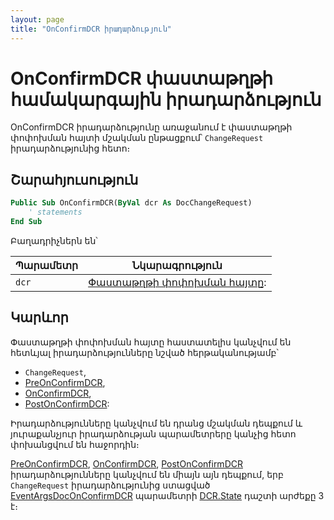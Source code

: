 ```yaml
---
layout: page
title: "OnConfirmDCR իրադարձություն"
---
```


# OnConfirmDCR փաստաթղթի համակարգային իրադարձություն

OnConfirmDCR իրադարձությունը առաջանում է փաստաթղթի փոփոխման հայտի մշակման ընթացքում՝ `ChangeRequest` իրադարձությունից հետո։

## Շարահյուսություն

``` vb
Public Sub OnConfirmDCR(ByVal dcr As DocChangeRequest)  
    ' statements
End Sub
```

Բաղադրիչներն են՝


|Պարամետր|Նկարագրություն|
|--|--|
|`dcr`| [Փաստաթղթի փոփոխման հայտը](../Functions/DocChangeRequest.md/DCR.md):|

## Կարևոր

Փաստաթղթի փոփոխման հայտը հաստատելիս կանչվում են հետևյալ իրադարձությունները նշված հերթականությամբ՝  
* `ChangeRequest`,
* [PreOnConfirmDCR](DocExtenderEvents/PreOnConfirmDCR.md),
* [OnConfirmDCR](OnConfirmDCR.md),
* [PostOnConfirmDCR](DocExtenderEvents/PostOnConfirmDCR.md):

Իրադարձությունները կանչվում են դրանց մշակման դեպքում և յուրաքանչյուր իրադարձության պարամետրերը կանչից հետո փոխանցվում են հաջորդին։

[PreOnConfirmDCR](DocExtenderEvents/PreOnConfirmDCR.md), [OnConfirmDCR](OnConfirmDCR.md), [PostOnConfirmDCR](DocExtenderEvents/PostOnConfirmDCR.md) իրադարձությունները կանչվում են միայն այն դեպքում, երբ `ChangeRequest` իրադարձությունից ստացված [EventArgsDocOnConfirmDCR](UserDefinedHandlers.md#eventargsdoconconfirmdcr-class) պարամետրի [DCR.State](../Functions/DocChangeRequest.md/State.md) դաշտի արժեքը 3 է։
